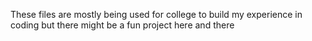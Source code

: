 These files are mostly being used for college to build my experience in coding but there might be a fun project here and there
